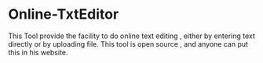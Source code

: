 Online-TxtEditor
================

This Tool provide the facility to do online text editing , either by entering text directly or by uploading file. This tool is open source , and anyone can put this in his website.
